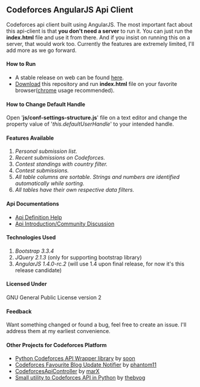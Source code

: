 ## Codeforces AngularJS Api Client

Codeforces api client built using AngularJS. The most important fact about this api-client is that **you don't need a server** to run it. You can just run the **index.html** file and use it from there. And if you insist on running this on a server, that would work too. Currently the features are extremely limited, I'll add more as we go forward.

#### How to Run
* A stable release on web can be found [here](http://0pein0.github.io/cfapi/).
* [Download](https://github.com/0PEIN0/cfapi/archive/master.zip) this repository and run **index.html** file on your favorite browser([chrome](https://www.google.com/chrome/browser/desktop/) usage recommended).

#### How to Change Default Handle
Open '**js/conf-settings-structure.js**' file on a text editor and change the property value of '*this.defaultUserHandle*' to your intended handle.

#### Features Available
1. *Personal submission list.*
2. *Recent submissions on Codeforces.*
3. *Contest standings with country filter.*
4. *Contest submissions.*
5. *All table columns are sortable. Strings and numbers are identified automatically while sorting.*
6. *All tables have their own respective data filters.*

#### Api Documentations
* [Api Definition Help](http://codeforces.com/api/help)
* [Api Introduction/Community Discussion](http://codeforces.com/blog/entry/12520)

#### Technologies Used
1. *Bootstrap 3.3.4*
2. *JQuery 2.1.3* (only for supporting bootstrap library)
3. *AngularJS 1.4.0-rc.2* (will use 1.4 upon final release, for now it's this release candidate)

#### Licensed Under
GNU General Public License version 2

#### Feedback
Want something changed or found a bug, feel free to create an issue. I'll address them at my earliest convenience.

#### Other Projects for Codeforces Platform
* [Python Codeforces API Wrapper library](http://codeforces.com/blog/entry/13515) by [soon](http://codeforces.com/profile/soon)
* [Codeforces Favourite Blog Update Notifier](http://codeforces.com/blog/entry/13444) by [phantom11](http://codeforces.com/profile/phantom11)
* [CodeforcesApiController](http://codeforces.com/blog/entry/15543) by [marX](http://codeforces.com/profile/marX)
* [Small utility to Codeforces API in Python](http://codeforces.com/blog/entry/12993) by [thebvog](http://codeforces.com/profile/thebvog)

